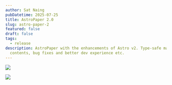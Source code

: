 ```yaml
---
author: Sat Naing
pubDatetime: 2025-07-25
title: AstroPaper 2.0
slug: astro-paper-2
featured: false
draft: false
tags:
  - release
description: AstroPaper with the enhancements of Astro v2. Type-safe markdown
  contents, bug fixes and better dev experience etc.
---
```

![](/favicon.svg)

![](/astropaper-og.jpg)